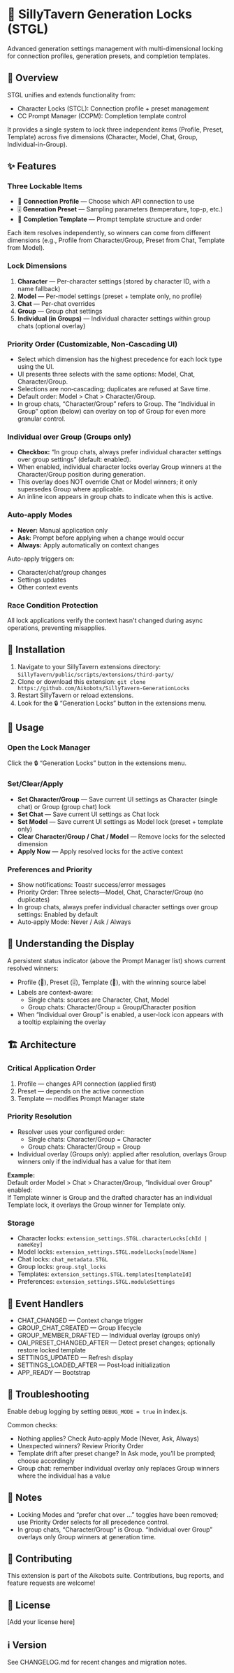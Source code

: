 # 🔏 SillyTavern Generation Locks (STGL)

Advanced generation settings management with multi-dimensional locking for connection profiles, generation presets, and completion templates.

## 🎯 Overview

STGL unifies and extends functionality from:
- Character Locks (STCL): Connection profile + preset management
- CC Prompt Manager (CCPM): Completion template control

It provides a single system to lock three independent items (Profile, Preset, Template) across five dimensions (Character, Model, Chat, Group, Individual-in-Group).

## ✨ Features

### Three Lockable Items
- 🔌 **Connection Profile** — Choose which API connection to use
- 🎚️ **Generation Preset** — Sampling parameters (temperature, top-p, etc.)
- 📄 **Completion Template** — Prompt template structure and order

Each item resolves independently, so winners can come from different dimensions (e.g., Profile from Character/Group, Preset from Chat, Template from Model).

### Lock Dimensions
1. **Character** — Per-character settings (stored by character ID, with a name fallback)
2. **Model** — Per-model settings (preset + template only, no profile)
3. **Chat** — Per-chat overrides
4. **Group** — Group chat settings
5. **Individual (in Groups)** — Individual character settings within group chats (optional overlay)

### Priority Order (Customizable, Non‑Cascading UI)
- Select which dimension has the highest precedence for each lock type using the UI.
- UI presents three selects with the same options: Model, Chat, Character/Group.
- Selections are non‑cascading; duplicates are refused at Save time.
- Default order: Model > Chat > Character/Group.
- In group chats, “Character/Group” refers to Group. The “Individual in Group” option (below) can overlay on top of Group for even more granular control.

### Individual over Group (Groups only)
- **Checkbox:** “In group chats, always prefer individual character settings over group settings” (default: enabled).
- When enabled, individual character locks overlay Group winners at the Character/Group position during generation.
- This overlay does NOT override Chat or Model winners; it only supersedes Group where applicable.
- An inline icon appears in group chats to indicate when this is active.

### Auto‑apply Modes
- **Never:** Manual application only
- **Ask:** Prompt before applying when a change would occur
- **Always:** Apply automatically on context changes

Auto-apply triggers on:
- Character/chat/group changes
- Settings updates
- Other context events

### Race Condition Protection
All lock applications verify the context hasn't changed during async operations, preventing misapplies.

## 🚀 Installation

1. Navigate to your SillyTavern extensions directory:
   `SillyTavern/public/scripts/extensions/third-party/`
2. Clone or download this extension:
   `git clone https://github.com/Aikobots/SillyTavern-GenerationLocks`
3. Restart SillyTavern or reload extensions.
4. Look for the 🔒 “Generation Locks” button in the extensions menu.

## 📖 Usage

### Open the Lock Manager
Click the 🔒 “Generation Locks” button in the extensions menu.

### Set/Clear/Apply
- **Set Character/Group** — Save current UI settings as Character (single chat) or Group (group chat) lock
- **Set Chat** — Save current UI settings as Chat lock
- **Set Model** — Save current UI settings as Model lock (preset + template only)
- **Clear Character/Group / Chat / Model** — Remove locks for the selected dimension
- **Apply Now** — Apply resolved locks for the active context

### Preferences and Priority
- Show notifications: Toastr success/error messages
- Priority Order: Three selects—Model, Chat, Character/Group (no duplicates)
- In group chats, always prefer individual character settings over group settings: Enabled by default
- Auto‑apply Mode: Never / Ask / Always

## 🧭 Understanding the Display

A persistent status indicator (above the Prompt Manager list) shows current resolved winners:
- Profile (🔌), Preset (🎚️), Template (📄), with the winning source label
- Labels are context-aware:
  - Single chats: sources are Character, Chat, Model
  - Group chats: Character/Group = Group/Character position
- When “Individual over Group” is enabled, a user-lock icon appears with a tooltip explaining the overlay

## 🏗️ Architecture

### Critical Application Order
1. Profile — changes API connection (applied first)
2. Preset — depends on the active connection
3. Template — modifies Prompt Manager state

### Priority Resolution
- Resolver uses your configured order:
  - Single chats: Character/Group = Character
  - Group chats: Character/Group = Group
- Individual overlay (Groups only): applied after resolution, overlays Group winners only if the individual has a value for that item

**Example:**  
Default order Model > Chat > Character/Group, “Individual over Group” enabled:  
If Template winner is Group and the drafted character has an individual Template lock, it overlays the Group winner for Template only.

### Storage
- Character locks: `extension_settings.STGL.characterLocks[chId | nameKey]`
- Model locks: `extension_settings.STGL.modelLocks[modelName]`
- Chat locks: `chat_metadata.STGL`
- Group locks: `group.stgl_locks`
- Templates: `extension_settings.STGL.templates[templateId]`
- Preferences: `extension_settings.STGL.moduleSettings`

## 🔌 Event Handlers

- CHAT_CHANGED — Context change trigger
- GROUP_CHAT_CREATED — Group lifecycle
- GROUP_MEMBER_DRAFTED — Individual overlay (groups only)
- OAI_PRESET_CHANGED_AFTER — Detect preset changes; optionally restore locked template
- SETTINGS_UPDATED — Refresh display
- SETTINGS_LOADED_AFTER — Post‑load initialization
- APP_READY — Bootstrap

## 🐛 Troubleshooting

Enable debug logging by setting `DEBUG_MODE = true` in index.js.

Common checks:
- Nothing applies? Check Auto‑apply Mode (Never, Ask, Always)
- Unexpected winners? Review Priority Order
- Template drift after preset change? In Ask mode, you’ll be prompted; choose accordingly
- Group chat: remember individual overlay only replaces Group winners where the individual has a value

## 📝 Notes

- Locking Modes and “prefer chat over ...” toggles have been removed; use Priority Order selects for all precedence control.
- In group chats, “Character/Group” is Group. “Individual over Group” overlays only Group winners at generation time.

## 🤝 Contributing

This extension is part of the Aikobots suite. Contributions, bug reports, and feature requests are welcome!

## 📜 License

[Add your license here]

## ℹ️ Version

See CHANGELOG.md for recent changes and migration notes.
